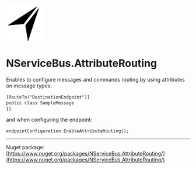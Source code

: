 <img src="assets/icon.png" width="100" />

# NServiceBus.AttributeRouting

Enables to configure messages and commands routing by using attributes on message types:

```
[RouteTo("DestinationEndpoint")]
public class SampleMessage
{}
```

and when configuring the endpoint:

```
endpointConfiguration.EnableAttributeRouting();
```

---

Nuget package: [https://www.nuget.org/packages/NServiceBus.AttributeRouting/](https://www.nuget.org/packages/NServiceBus.AttributeRouting/)
